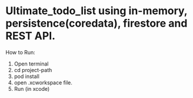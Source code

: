 # Ultimate_todo_list using in-memory, persistence(coredata), firestore and REST API.

How to Run:

1. Open terminal
2. cd project-path
3. pod install
4. open .xcworkspace file.
5. Run (in xcode)

